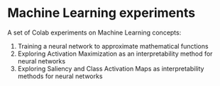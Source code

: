 # Machine Learning experiments
A set of Colab experiments on Machine Learning concepts:

1. Training a neural network to approximate mathematical functions
2. Exploring Activation Maximization as an interpretability method for neural networks
3. Exploring Saliency and Class Activation Maps as interpretability methods for neural networks
